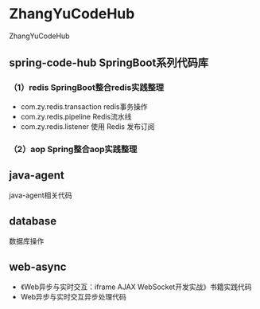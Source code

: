 # ZhangYuCodeHub

ZhangYuCodeHub

## spring-code-hub  SpringBoot系列代码库
### （1）redis SpringBoot整合redis实践整理
- com.zy.redis.transaction redis事务操作
- com.zy.redis.pipeline Redis流水线
- com.zy.redis.listener 使用 Redis 发布订阅

### （2）aop Spring整合aop实践整理



## java-agent
java-agent相关代码

## database

数据库操作

## web-async

- 《Web异步与实时交互：iframe AJAX WebSocket开发实战》书籍实践代码
- Web异步与实时交互异步处理代码




